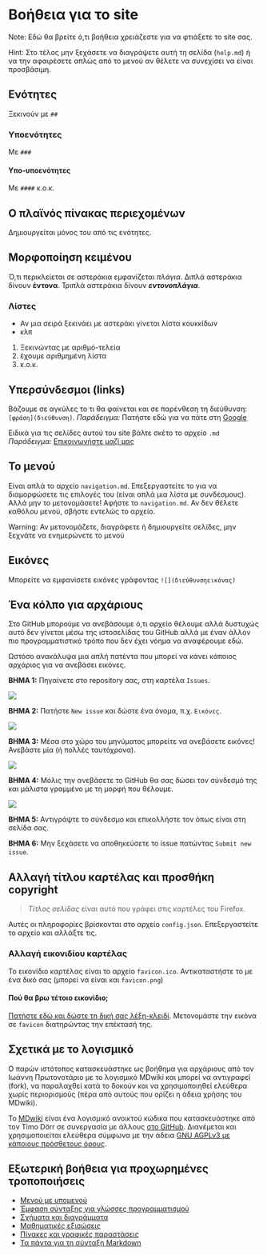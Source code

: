 # Βοήθεια για το site

Note: Εδώ θα βρείτε ό,τι βοήθεια χρειάζεστε για να φτιάξετε το site σας.

Hint: Στο τέλος μην ξεχάσετε να διαγράψετε αυτή τη σελίδα (`help.md`) ή να την αφαιρέσετε απλώς από το μενού αν θέλετε να συνεχίσει να είναι προσβάσιμη.

## Ενότητες
Ξεκινούν με `##`
### Υποενότητες
Με `###`
#### Υπο-υποενότητες
Με `####`
κ.ο.κ.

## Ο πλαϊνός πίνακας περιεχομένων
Δημιουργείται μόνος του από τις ενότητες.

## Μορφοποίηση κειμένου
Ό,τι περικλείεται σε αστεράκια εμφανίζεται *πλάγια*.
Διπλά αστεράκια δίνουν **έντονα**.
Τριπλά αστεράκια δίνουν ***εντονοπλάγια***.

### Λίστες
* Αν μια σειρά ξεκινάει με αστεράκι γίνεται λίστα κουκκίδων
* κλπ


1. Ξεκινώντας με αριθμό-τελεία
2. έχουμε αριθμημένη λίστα
3. κ.ο.κ.


## Υπερσύνδεσμοι (links)
Βάζουμε σε αγκύλες το τι θα φαίνεται και σε παρένθεση τη διεύθυνση: `[φράση](διεύθυνση)`.
*Παράδειγμα:*
Πατήστε εδώ για να πάτε στη [Google](http://google.com)

Ειδικά για τις σελίδες αυτού του site βάλτε σκέτο το αρχείο `.md`
*Παράδειγμα:*
[Επικοινωνήστε μαζί μας](επικοινωνία.md)

## Το μενού
Είναι απλά το αρχείο `navigation.md`. Επεξεργαστείτε το για να διαμορφώσετε τις επιλογές του (είναι απλά μια λίστα με συνδέσμους). 
Αλλά μην το μετονομάσετε! Αφήστε το `navigation.md`.
Αν δεν θέλετε καθόλου μενού, σβήστε εντελώς το αρχείο.

Warning: Αν μετονομάζετε, διαγράφετε ή δημιουργείτε σελίδες, μην ξεχνάτε να ενημερώνετε το μενού

## Εικόνες
Μπορείτε να εμφανίσετε εικόνες γράφοντας `![](διεύθυνσηεικόνας)`

## Ένα κόλπο για αρχάριους
Στο GitHub μπορούμε να ανεβάσουμε ό,τι αρχείο θέλουμε αλλά δυστυχώς αυτό δεν γίνεται μέσω της ιστοσελίδας του GitHub αλλά με έναν άλλον πιο προγραμματιστικό τρόπο που δεν έχει νόημα να αναφέρουμε εδώ.

Ωστόσο ανακάλυψα μια απλή πατέντα που μπορεί να κάνει κάποιος αρχάριος για να ανεβάσει εικόνες.

**ΒΗΜΑ 1:** Πηγαίνετε στο repository σας, στη καρτέλα `Issues`.

![](https://cloud.githubusercontent.com/assets/5426751/10549504/27e16f32-744a-11e5-9a37-b5edd02c1579.png)

**ΒΗΜΑ 2:** Πατήστε `New issue` και δώστε ένα όνομα, π.χ. `Εικόνες`.
 
![](https://cloud.githubusercontent.com/assets/5426751/10549505/27eaec6a-744a-11e5-88f3-e15f5f2caf0f.png)

**ΒΗΜΑ 3:** Μέσα στο χώρο του μηνύματος μπορείτε να ανεβάσετε εικόνες! Ανεβάστε μία (ή πολλές ταυτόχρονα).

![](https://cloud.githubusercontent.com/assets/5426751/10549506/27ee17dc-744a-11e5-9c07-aa3bf74e5b08.png)

**ΒΗΜΑ 4:** Μόλις την ανεβάσετε το GitHub θα σας δώσει τον σύνδεσμό της και μάλιστα γραμμένο με τη μορφή που θέλουμε. 

![](https://cloud.githubusercontent.com/assets/5426751/10549507/27f0faba-744a-11e5-98c5-5b32fc2f8f26.png)

**ΒΗΜΑ 5:** Αντιγράψτε το σύνδεσμο και επικολλήστε τον όπως είναι στη σελίδα σας.

**ΒΗΜΑ 6:** Μην ξεχάσετε να αποθηκεύσετε το issue πατώντας `Submit new issue`.

## Αλλαγή τίτλου καρτέλας και προσθήκη copyright
>*Τίτλος σελίδας* είναι αυτό που γράφει στις καρτέλες του Firefox.

Αυτές οι πληροφορίες βρίσκονται στο αρχείο `config.json`.
Επεξεργαστείτε το αρχείο και αλλάξτε τις.

### Αλλαγή εικονιδίου καρτέλας

Το εικονίδιο καρτέλας είναι το αρχείο `favicon.ico`. Αντικαταστήστε το με ένα δικό σας (μπορεί να είναι και `favicon.png`)

#### Πού θα βρω τέτοιο εικονίδιο;
[Πατήστε εδώ και δώστε τη δική σας λέξη-κλειδί](https://www.google.gr/search?q=star&tbm=isch&tbs=isz:ex,iszw:16,iszh:16). Μετονομάστε την εικόνα σε `favicon` διατηρώντας την επέκτασή της.


## Σχετικά με το λογισμικό
Ο παρών ιστότοπος κατασκευάστηκε ως βοήθημα για αρχάριους από τον Ιωάννη Πρωτονοτάριο με το λογισμικό MDwiki και μπορεί να αντιγραφεί (fork), να παραλαχθεί κατά το δοκούν και να χρησιμοποιηθεί ελεύθερα χωρίς περιορισμούς (πέρα από αυτούς που ορίζει η άδεια χρήσης του MDwiki).

Το [ΜDwiki](http://www.mdwiki.info/) είναι ένα λογισμικό ανοικτού κώδικα που κατασκευάστηκε από τον Timo Dörr σε συνεργασία με άλλους [στο GitHub](https://github.com/Dynalon/mdwiki). Διανέμεται και χρησιμοποιείται ελεύθερα σύμφωνα με την άδεια [GNU AGPLv3 με κάποιους πρόσθετους όρους](https://github.com/Dynalon/mdwiki/blob/master/LICENSE.txt).



## Εξωτερική βοήθεια για προχωρημένες τροποποιήσεις
* [Μενού με υπομενού](http://dynalon.github.io/mdwiki/#!quickstart.md#Adding_a_navigation)
* [Έμφαση σύνταξης για γλώσσες προγραμματισμού](http://dynalon.github.io/mdwiki/#!quickstart.md#Syntax_highlighting)
* [Σχήματα και διαγράμματα](http://dynalon.github.io/mdwiki/#!gimmicks.md#UML_Diagrams_via_yUML.me)
* [Μαθηματικές εξισώσεις](http://dynalon.github.io/mdwiki/#!gimmicks.md#Math)
* [Πίνακες και γραφικές παραστάσεις](http://dynalon.github.io/mdwiki/#!gimmicks.md#Chart)
* [Τα πάντα για τη σύνταξη Markdown](https://guides.github.com/features/mastering-markdown/)
